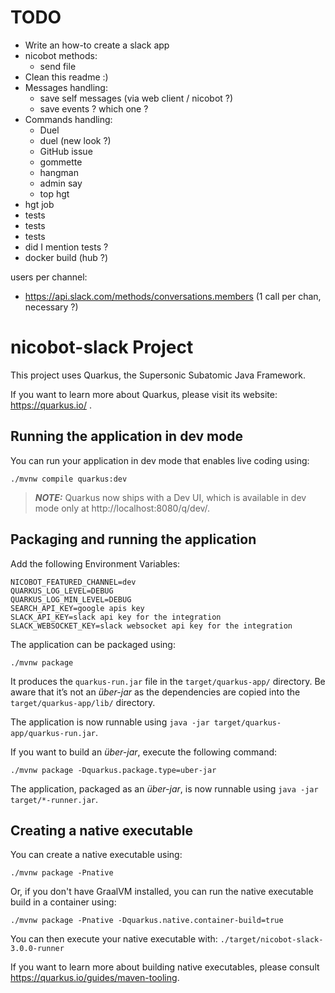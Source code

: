 # TODO

* Write an how-to create a slack app
* nicobot methods:
  * send file
* Clean this readme :)
* Messages handling:
    * save self messages (via web client / nicobot ?)
    * save events ? which one ?
* Commands handling:
  * Duel
  * duel (new look ?)
  * GitHub issue
  * gommette
  * hangman
  * admin say
  * top hgt
* hgt job
* tests
* tests
* tests
* did I mention tests ?
* docker build (hub ?)

users per channel:
- https://api.slack.com/methods/conversations.members (1 call per chan, necessary ?)


# nicobot-slack Project

This project uses Quarkus, the Supersonic Subatomic Java Framework.

If you want to learn more about Quarkus, please visit its website: https://quarkus.io/ .

## Running the application in dev mode

You can run your application in dev mode that enables live coding using:
```shell script
./mvnw compile quarkus:dev
```

> **_NOTE:_**  Quarkus now ships with a Dev UI, which is available in dev mode only at http://localhost:8080/q/dev/.

## Packaging and running the application

Add the following Environment Variables:
```
NICOBOT_FEATURED_CHANNEL=dev
QUARKUS_LOG_LEVEL=DEBUG
QUARKUS_LOG_MIN_LEVEL=DEBUG
SEARCH_API_KEY=google apis key
SLACK_API_KEY=slack api key for the integration
SLACK_WEBSOCKET_KEY=slack websocket api key for the integration
```

The application can be packaged using:
```shell script
./mvnw package
```
It produces the `quarkus-run.jar` file in the `target/quarkus-app/` directory.
Be aware that it’s not an _über-jar_ as the dependencies are copied into the `target/quarkus-app/lib/` directory.

The application is now runnable using `java -jar target/quarkus-app/quarkus-run.jar`.

If you want to build an _über-jar_, execute the following command:
```shell script
./mvnw package -Dquarkus.package.type=uber-jar
```

The application, packaged as an _über-jar_, is now runnable using `java -jar target/*-runner.jar`.

## Creating a native executable

You can create a native executable using: 
```shell script
./mvnw package -Pnative
```

Or, if you don't have GraalVM installed, you can run the native executable build in a container using: 
```shell script
./mvnw package -Pnative -Dquarkus.native.container-build=true
```

You can then execute your native executable with: `./target/nicobot-slack-3.0.0-runner`

If you want to learn more about building native executables, please consult https://quarkus.io/guides/maven-tooling.
